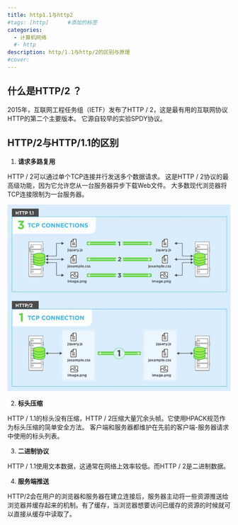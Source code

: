 ```yaml
---
title: http1.1与http2
#tags: [http]      #添加的标签
categories: 
  - 计算机网络
  #- http
description: http/1.1与http/2的区别与原理
#cover: 
---
```




## 什么是HTTP/2 ？

2015年，互联网工程任务组（IETF）发布了HTTP / 2，这是最有用的互联网协议HTTP的第二个主要版本。 它源自较早的实验SPDY协议。



## HTTP/2与HTTP/1.1的区别

1. **请求多路复用**

HTTP / 2可以通过单个TCP连接并行发送多个数据请求。 这是HTTP / 2协议的最高级功能，因为它允许您从一台服务器异步下载Web文件。 大多数现代浏览器将TCP连接限制为一台服务器。

![http1_and_http2_tcp](https://raw.githubusercontent.com/OverCookkk/PicBed/master/blogImg/http1_and_http2_tcp.jpg)



2. **标头压缩**

HTTP / 1.1的标头没有压缩，HTTP / 2压缩大量冗余头帧。它使用HPACK规范作为标头压缩的简单安全方法。 客户端和服务器都维护在先前的客户端-服务器请求中使用的标头列表。



3. **二进制协议**

HTTP / 1.1使用文本数据，这通常在网络上效率较低。而HTTP / 2是二进制数据。



4. **服务端推送**

HTTP/2会在用户的浏览器和服务器在建立连接后，服务器主动将一些资源推送给浏览器并缓存起来的机制。有了缓存，当浏览器想要访问已缓存的资源的时候就可以直接从缓存中读取了。

